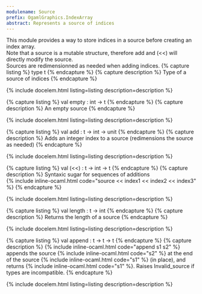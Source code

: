 ```yaml
---
modulename: Source 
prefix: OgamlGraphics.IndexArray
abstract: Represents a source of indices
---
```



This module provides a way to store indices in a source
 before creating an index array.<br/>
 Note that a source is a mutable structure, therefore
 add and (<<) will directly modify the source.<br/>
 Sources are redimensionned as needed when adding indices.
{% capture listing %}
type t
{% endcapture %}
{% capture description %}
Type of a source of indices
{% endcapture %}

{% include docelem.html listing=listing description=description   %}

{% capture listing %}
val empty : int -> t
{% endcapture %}
{% capture description %}
An empty source
{% endcapture %}

{% include docelem.html listing=listing description=description   %}

{% capture listing %}
val add : t -> int -> unit
{% endcapture %}
{% capture description %}
Adds an integer index to a source (redimensions the source as needed)
{% endcapture %}

{% include docelem.html listing=listing description=description   %}

{% capture listing %}
val (<<) : t -> int -> t
{% endcapture %}
{% capture description %}
Syntaxic sugar for sequences of additions<br/>
 {% include inline-ocaml.html code="source << index1 << index2 << index3" %}
{% endcapture %}

{% include docelem.html listing=listing description=description   %}

{% capture listing %}
val length : t -> int
{% endcapture %}
{% capture description %}
Returns the length of a source
{% endcapture %}

{% include docelem.html listing=listing description=description   %}

{% capture listing %}
val append : t -> t -> t
{% endcapture %}
{% capture description %}
{% include inline-ocaml.html code="append s1 s2" %} appends the source {% include inline-ocaml.html code="s2" %} at the end of the source {% include inline-ocaml.html code="s1" %} (in place),
 and returns {% include inline-ocaml.html code="s1" %}.
 Raises Invalid_source if types are incompatible.
{% endcapture %}

{% include docelem.html listing=listing description=description   %}

